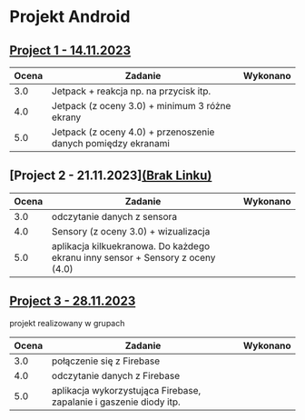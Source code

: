 # Projekt Android

## [Project 1 - 14.11.2023](https://github.com/Werydz/Projekt1)
|Ocena|Zadanie|Wykonano|
|---|---|---|
|3.0|Jetpack + reakcja np. na przycisk itp.
|4.0|Jetpack (z oceny 3.0) + minimum 3 różne ekrany
|5.0|Jetpack (z oceny 4.0) + przenoszenie danych pomiędzy ekranami

## [Project 2 - 21.11.2023][(Brak Linku)](https://github.com/Werydz/Projekt2)
|Ocena|Zadanie|Wykonano|
|---|---|---|
|3.0|odczytanie danych z sensora
|4.0|Sensory (z oceny 3.0) + wizualizacja
|5.0|aplikacja kilkuekranowa. Do każdego ekranu inny sensor + Sensory z oceny (4.0)

## [Project 3 - 28.11.2023](BrakLinku)
projekt realizowany w grupach

|Ocena|Zadanie|Wykonano|
|---|---|---|
|3.0|połączenie się z Firebase
|4.0|odczytanie danych z Firebase
|5.0|aplikacja wykorzystująca Firebase, zapalanie i gaszenie diody itp. 

